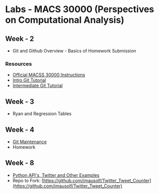 # Labs - MACS 30000 (Perspectives on Computational Analysis)
 
## Week - 2

* Git and Github Overview - Basics of Homework Submission

### Resources

* [Official MACSS 30000  Instructions](https://github.com/UC-MACSS/persp-analysis/tree/master/students)
* [Intro Git Tutorial](http://jmausolf.github.io/code/intro_git/)
* [Intermediate Git Tutorial](http://jmausolf.github.io/code/intermediate_git/)


## Week - 3 

* Ryan and Regression Tables

## Week - 4

* [Git Maintenance](lab_files/git_maintenance.md) 
* Homework

## Week - 8

* [Python API's, Twitter and Other Examples](http://jmausolf.github.io/code/Querying_APIs_with_Python/)
* Repo to Fork: [https://github.com/jmausolf/Twitter_Tweet_Counter](https://github.com/jmausolf/Twitter_Tweet_Counter)

